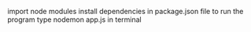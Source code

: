 import node modules
install dependencies in package.json file
to run the program type nodemon app.js in terminal
